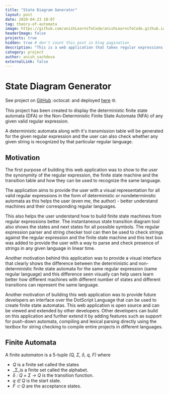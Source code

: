 ```yaml
---
title: "State Diagram Generator"
layout: post
date: 2020-04-23 18:07
tag: theory-of-automata
image: https://github.com/anishLearnsToCode/anishLearnsToCode.github.io/tree/master/assets/images/projects/state-diagram-generator/dfa.png
headerImage: false
projects: true
hidden: true # don't count this post in blog pagination
description: "This is a web application that takes regular expressions as Inputs and creates corresponding Finite Automata - both Deterministic (DFA) and Non-Deterministic (NFA) as an output. Correspondingly also outputs the transition state diagram for the Deterministic Finite State Machine (DFA)."
category: project
author: anish_sachdeva
externalLink: false
---
```


# State Diagram Generator

See project on [GitHub](https://github.com/anishLearnsToCode/state-diagram-generator) :octocat: and deployed 
[here](state-diagram-generator.web.app/) 🌐. 

This project has been created to display the deterministic finite state automata (DFA) or the Non-Deterministic Finite 
State Automata (NFA) of any given valid regular expression.

A deterministic automata along with it's transmission table will be generated for the given regular expression and the 
user can also check whether any given string is recognized by that particular regular language.

## Motivation 

The first purpose of building this web application was to show to the user the synonymity
of the regular expression, the finite state machine and the transition table and how they
can be used to recognize the same language.

The application aims to provide the user with a visual representation for all valid regular
expressions in the form of deterministic or nondeterministic automata as this helps the
user (even me, the author) - better understand machines and their corresponding regular
languages.

This also helps the user understand how to build finite state machines from regular
expressions better. The instantaneous state transition diagram tool also shows the states
and next states for all possible symbols.
The regular expression parser and string checker tool can then be used to check strings
against the regular expression and the finite state machine and this text box was added to
provide the user with a way to parse and check presence of strings in any given language in
linear time.

Another motivation behind this application was to provide a visual interface that clearly
shows the difference between the deterministic and non-deterministic finite state
automata for the same regular expression (same regular language) and this difference
seen visually can help users learn better how different machines with different number of
states and different transitions can represent the same language.

Another motivation of building this web application was to provide future developers an
interface over the DotScript Language that can be used to create finite state automatas.
This web application is open source and can be viewed and extended by other developers.
Other developers can build on this application and further extend it by adding features
such as support for push-down automata, compiling and lexical parsing directly using the
textbox for string checking to compile entire projects in different languages.

## Finite Automata

A finite automaton is a 5-tuple _(Q, &Sigma;, &delta;, q, F)_ where
- _Q_ is a finite set called the states
- _&Sigma;_is a finite set called the alphabet.
- _&delta; : Q &times; &Sigma; &rightarrow; Q_ is the transition function.
- _q &in; Q_ is the start state.
- _F &subset; Q_ are the acceptance states. 
